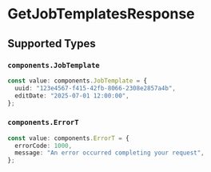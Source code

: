 # GetJobTemplatesResponse


## Supported Types

### `components.JobTemplate`

```typescript
const value: components.JobTemplate = {
  uuid: "123e4567-f415-42fb-8066-2308e2857a4b",
  editDate: "2025-07-01 12:00:00",
};
```

### `components.ErrorT`

```typescript
const value: components.ErrorT = {
  errorCode: 1000,
  message: "An error occurred completing your request",
};
```

